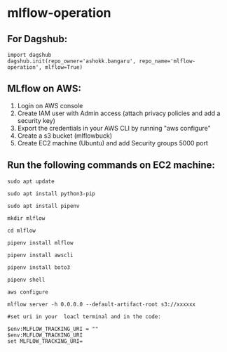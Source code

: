 # mlflow-operation

## For Dagshub:

```
import dagshub
dagshub.init(repo_owner='ashokk.bangaru', repo_name='mlflow-operation', mlflow=True)

```

## MLflow on AWS:
1. Login on AWS console
2. Create IAM  user with Admin access (attach privacy policies and add a security key)
3. Export the credentials in your AWS CLI by running "aws configure"
4. Create a s3 bucket (mlflowbuck)
5. Create EC2 machine (Ubuntu) and add Security groups 5000 port


## Run the following commands on EC2 machine:
```
sudo apt update

sudo apt install python3-pip

sudo apt install pipenv

mkdir mlflow

cd mlflow

pipenv install mlflow

pipenv install awscli

pipenv install boto3

pipenv shell

aws configure

mlflow server -h 0.0.0.0 --default-artifact-root s3://xxxxxx

#set uri in your  loacl terminal and in the code:

$env:MLFLOW_TRACKING_URI = ""
$env:MLFLOW_TRACKING_URI
set MLFLOW_TRACKING_URI=

```
